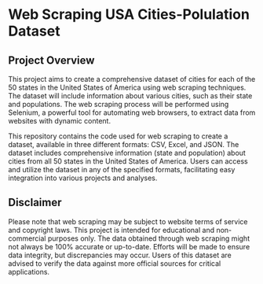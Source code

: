 # Web Scraping USA Cities-Polulation  Dataset
## Project Overview
This project aims to create a comprehensive dataset of cities for each of the 50 states in the United States of America using web scraping techniques. The dataset will include information about various cities, such as their state and populations. The web scraping process will be performed using Selenium, a powerful tool for automating web browsers, to extract data from websites with dynamic content.

This repository contains the code used for web scraping to create a dataset, available in three different formats: CSV, Excel, and JSON. The dataset includes comprehensive information (state and population) about cities from all 50 states in the United States of America. Users can access and utilize the dataset in any of the specified formats, facilitating easy integration into various projects and analyses.

## Disclaimer
Please note that web scraping may be subject to website terms of service and copyright laws. This project is intended for educational and non-commercial purposes only. The data obtained through web scraping might not always be 100% accurate or up-to-date. Efforts will be made to ensure data integrity, but discrepancies may occur. Users of this dataset are advised to verify the data against more official sources for critical applications.
